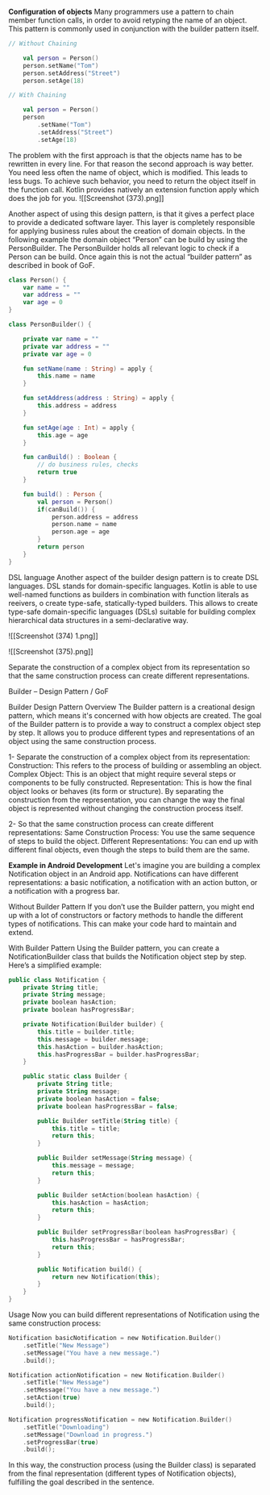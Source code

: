
**Configuration of objects**
Many programmers use a pattern to chain member function calls, in order to avoid retyping the name of an object. This pattern is commonly used in conjunction with the builder pattern itself.

```kotlin
// Without Chaining

    val person = Person()
    person.setName("Tom")
    person.setAddress("Street")
    person.setAge(18)
```

```kotlin 
// With Chaining

    val person = Person()
    person
        .setName("Tom")
        .setAddress("Street")
        .setAge(18)

```
The problem with the first approach is that the objects name has to be rewritten in every line.
For that reason the second approach is way better. You need less often the name of object, which is modified. This leads to less bugs. To achieve such behavior, you need to return the object itself in the function call. Kotlin provides natively an extension function apply which does the job for you.
![[Screenshot (373).png]]

Another aspect of using this design pattern, is that it gives a perfect place to provide a dedicated software layer. This layer is completely responsible for applying business rules about the creation of domain objects. In the following example the domain object “Person” can be build by using the PersonBuilder. The PersonBuilder holds all relevant logic to check if a Person can be build. Once again this is not the actual “builder pattern” as described in book of GoF.

```kotlin
class Person() {
    var name = ""
    var address = ""
    var age = 0
}

class PersonBuilder() {

    private var name = ""
    private var address = ""
    private var age = 0

    fun setName(name : String) = apply {
        this.name = name
    }

    fun setAddress(address : String) = apply {
        this.address = address
    }

    fun setAge(age : Int) = apply {
        this.age = age
    }

    fun canBuild() : Boolean {
        // do business rules, checks
        return true
    }

    fun build() : Person {
        val person = Person()
        if(canBuild()) {
            person.address = address
            person.name = name
            person.age = age
        }
        return person
    }
}
```

DSL language
Another aspect of the builder design pattern is to create DSL languages. DSL stands for domain-specific languages. Kotlin is able to use well-named functions as builders in combination with function literals as reeivers, o create type-safe, statically-typed builders. This allows to create type-safe domain-specific languages (DSLs) suitable for building complex hierarchical data structures in a semi-declarative way. 

![[Screenshot (374) 1.png]]

![[Screenshot (375).png]]


Separate the construction of a complex object from its representation so that the same construction process can create different representations.

Builder – Design Pattern / GoF

Builder Design Pattern Overview
The Builder pattern is a creational design pattern, which means it's concerned with how objects are created. The goal of the Builder pattern is to provide a way to construct a complex object step by step. It allows you to produce different types and representations of an object using the same construction process.

1- Separate the construction of a complex object from its representation:
Construction: This refers to the process of building or assembling an object.
Complex Object: This is an object that might require several steps or components to be fully constructed.
Representation: This is how the final object looks or behaves (its form or structure).
By separating the construction from the representation, you can change the way the final object is represented without changing the construction process itself.

2- So that the same construction process can create different representations:
Same Construction Process: You use the same sequence of steps to build the object.
Different Representations: You can end up with different final objects, even though the steps to build them are the same.

**Example in Android Development**
Let's imagine you are building a complex Notification object in an Android app. Notifications can have different representations: a basic notification, a notification with an action button, or a notification with a progress bar.

Without Builder Pattern
If you don’t use the Builder pattern, you might end up with a lot of constructors or factory methods to handle the different types of notifications. This can make your code hard to maintain and extend.

With Builder Pattern
Using the Builder pattern, you can create a NotificationBuilder class that builds the Notification object step by step. Here’s a simplified example:

```kotlin
public class Notification {
    private String title;
    private String message;
    private boolean hasAction;
    private boolean hasProgressBar;

    private Notification(Builder builder) {
        this.title = builder.title;
        this.message = builder.message;
        this.hasAction = builder.hasAction;
        this.hasProgressBar = builder.hasProgressBar;
    }

    public static class Builder {
        private String title;
        private String message;
        private boolean hasAction = false;
        private boolean hasProgressBar = false;

        public Builder setTitle(String title) {
            this.title = title;
            return this;
        }

        public Builder setMessage(String message) {
            this.message = message;
            return this;
        }

        public Builder setAction(boolean hasAction) {
            this.hasAction = hasAction;
            return this;
        }

        public Builder setProgressBar(boolean hasProgressBar) {
            this.hasProgressBar = hasProgressBar;
            return this;
        }

        public Notification build() {
            return new Notification(this);
        }
    }
}

```
Usage
Now you can build different representations of Notification using the same construction process:

```kotlin
Notification basicNotification = new Notification.Builder()
    .setTitle("New Message")
    .setMessage("You have a new message.")
    .build();

Notification actionNotification = new Notification.Builder()
    .setTitle("New Message")
    .setMessage("You have a new message.")
    .setAction(true)
    .build();

Notification progressNotification = new Notification.Builder()
    .setTitle("Downloading")
    .setMessage("Download in progress.")
    .setProgressBar(true)
    .build();

```

In this way, the construction process (using the Builder class) is separated from the final representation (different types of Notification objects), fulfilling the goal described in the sentence.